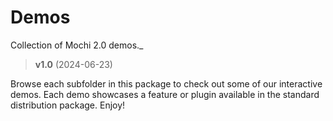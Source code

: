 # Demos
Collection of Mochi 2.0 demos._

> **v1.0** (2024-06-23)

Browse each subfolder in this package to check out some of our interactive demos. Each demo showcases a feature or plugin available in the standard distribution package. Enjoy!
